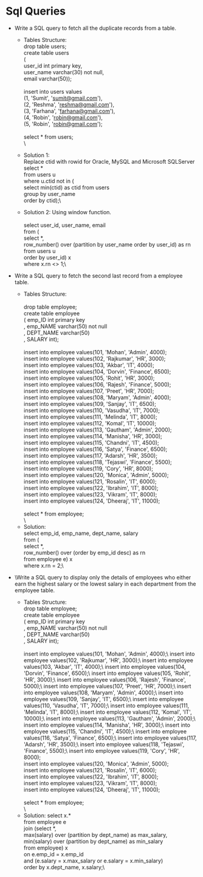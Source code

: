 
# Sql Queries

- Write a SQL query to fetch all the duplicate records from a table.

  * Tables Structure:
\
drop table users;\
create table users\
(\
user_id int primary key,\
user_name varchar(30) not null,\
email varchar(50));\
\
insert into users values\
(1, 'Sumit', 'sumit@gmail.com'),\
(2, 'Reshma', 'reshma@gmail.com'),\
(3, 'Farhana', 'farhana@gmail.com'),\
(4, 'Robin', 'robin@gmail.com'),\
(5, 'Robin', 'robin@gmail.com');\
\
select * from users;\
\
  * Solution 1:
\
Replace ctid with rowid for Oracle, MySQL and Microsoft SQLServer\
select *\
from users u\
where u.ctid not in (\
select min(ctid) as ctid
from users\
group by user_name\
order by ctid);\


  * Solution 2: Using window function.\
\
select user_id, user_name, email\
from (\
select *,\
row_number() over (partition by user_name order by user_id) as rn\
from users u\
order by user_id) x\
where x.rn <> 1;\




* Write a SQL query to fetch the second last record from a employee table.

  * Tables Structure:\
\
drop table employee;\
create table employee\
( emp_ID int primary key\
, emp_NAME varchar(50) not null\
, DEPT_NAME varchar(50)\
, SALARY int);\
\
insert into employee values(101, 'Mohan', 'Admin', 4000);\
insert into employee values(102, 'Rajkumar', 'HR', 3000);\
insert into employee values(103, 'Akbar', 'IT', 4000);\
insert into employee values(104, 'Dorvin', 'Finance', 6500);\
insert into employee values(105, 'Rohit', 'HR', 3000);\
insert into employee values(106, 'Rajesh',  'Finance', 5000);\
insert into employee values(107, 'Preet', 'HR', 7000);\
insert into employee values(108, 'Maryam', 'Admin', 4000);\
insert into employee values(109, 'Sanjay', 'IT', 6500);\
insert into employee values(110, 'Vasudha', 'IT', 7000);\
insert into employee values(111, 'Melinda', 'IT', 8000);\
insert into employee values(112, 'Komal', 'IT', 10000);\
insert into employee values(113, 'Gautham', 'Admin', 2000);\
insert into employee values(114, 'Manisha', 'HR', 3000);\
insert into employee values(115, 'Chandni', 'IT', 4500);\
insert into employee values(116, 'Satya', 'Finance', 6500);\
insert into employee values(117, 'Adarsh', 'HR', 3500);\
insert into employee values(118, 'Tejaswi', 'Finance', 5500);\
insert into employee values(119, 'Cory', 'HR', 8000);\
insert into employee values(120, 'Monica', 'Admin', 5000);\
insert into employee values(121, 'Rosalin', 'IT', 6000);\
insert into employee values(122, 'Ibrahim', 'IT', 8000);\
insert into employee values(123, 'Vikram', 'IT', 8000);\
insert into employee values(124, 'Dheeraj', 'IT', 11000);\
\
select * from employee;\
\
  * Solution:\
select emp_id, emp_name, dept_name, salary\
from (\
select *,\
row_number() over (order by emp_id desc) as rn\
from employee e) x\
where x.rn = 2;\

* \Write a SQL query to display only the details of employees who either earn the highest salary
or the lowest salary in each department from the employee table.

  * Tables Structure:
\
drop table employee;\
create table employee\
( emp_ID int primary key\
, emp_NAME varchar(50) not null\
, DEPT_NAME varchar(50)\
, SALARY int);\
\
insert into employee values(101, 'Mohan', 'Admin', 4000);\\
insert into employee values(102, 'Rajkumar', 'HR', 3000);\\
insert into employee values(103, 'Akbar', 'IT', 4000);\\
insert into employee values(104, 'Dorvin', 'Finance', 6500);\\
insert into employee values(105, 'Rohit', 'HR', 3000);\\
insert into employee values(106, 'Rajesh',  'Finance', 5000);\\
insert into employee values(107, 'Preet', 'HR', 7000);\\
insert into employee values(108, 'Maryam', 'Admin', 4000);\\
insert into employee values(109, 'Sanjay', 'IT', 6500);\\
insert into employee values(110, 'Vasudha', 'IT', 7000);\\
insert into employee values(111, 'Melinda', 'IT', 8000);\\
insert into employee values(112, 'Komal', 'IT', 10000);\\
insert into employee values(113, 'Gautham', 'Admin', 2000);\\
insert into employee values(114, 'Manisha', 'HR', 3000);\\
insert into employee values(115, 'Chandni', 'IT', 4500);\\
insert into employee values(116, 'Satya', 'Finance', 6500);\\
insert into employee values(117, 'Adarsh', 'HR', 3500);\\
insert into employee values(118, 'Tejaswi', 'Finance', 5500);\\
insert into employee values(119, 'Cory', 'HR', 8000);\
insert into employee values(120, 'Monica', 'Admin', 5000);\
insert into employee values(121, 'Rosalin', 'IT', 6000);\
insert into employee values(122, 'Ibrahim', 'IT', 8000);\
insert into employee values(123, 'Vikram', 'IT', 8000);\
insert into employee values(124, 'Dheeraj', 'IT', 11000);\
\
select * from employee;\
\
  * Solution:
select x.*\
from employee e\
join (select *,\
max(salary) over (partition by dept_name) as max_salary,\
min(salary) over (partition by dept_name) as min_salary\
from employee) x\
on e.emp_id = x.emp_id\
and (e.salary = x.max_salary or e.salary = x.min_salary)\
order by x.dept_name, x.salary;\

